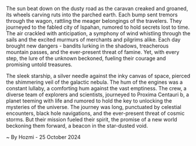 
The sun beat down on the dusty road as the caravan creaked and groaned, its wheels carving ruts into the parched earth. Each bump sent tremors through the wagon, rattling the meager belongings of the travelers. They journeyed to the fabled city of Ispahan, rumored to hold secrets lost to time.  The air crackled with anticipation, a symphony of wind whistling through the sails and the excited murmurs of merchants and pilgrims alike. Each day brought new dangers - bandits lurking in the shadows, treacherous mountain passes, and the ever-present threat of famine. Yet, with every step, the lure of the unknown beckoned, fueling their courage and promising untold treasures.

The sleek starship, a silver needle against the inky canvas of space, pierced the shimmering veil of the galactic nebula. The hum of the engines was a constant lullaby, a comforting hum against the vast emptiness. The crew, a diverse team of explorers and scientists, journeyed to Proxima Centauri b, a planet teeming with life and rumored to hold the key to unlocking the mysteries of the universe. The journey was long, punctuated by celestial encounters, black hole navigations, and the ever-present threat of cosmic storms. But their mission fueled their spirit, the promise of a new world beckoning them forward, a beacon in the star-dusted void. 

~ By Hozmi - 25 October 2024
